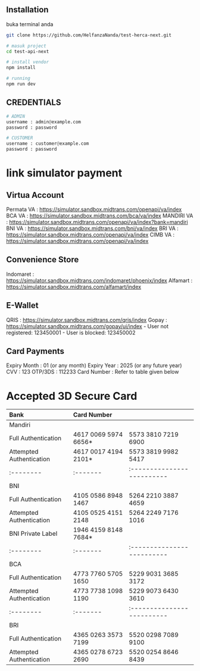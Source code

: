 ## Installation

buka terminal anda

```bash
git clone https://github.com/HelfanzaNanda/test-herca-next.git

# masuk project
cd test-api-next

# install vendor
npm install

# running
npm run dev
```

 
## CREDENTIALS

```python
# ADMIN
username : admin@example.com
password : password

# CUSTOMER
username : customer@example.com
password : password
```


# link simulator payment

## Virtua Account
Permata VA : https://simulator.sandbox.midtrans.com/openapi/va/index
BCA VA : https://simulator.sandbox.midtrans.com/bca/va/index
MANDIRI VA : https://simulator.sandbox.midtrans.com/openapi/va/index?bank=mandiri
BNI VA : https://simulator.sandbox.midtrans.com/bni/va/index
BRI VA : https://simulator.sandbox.midtrans.com/openapi/va/index
CIMB VA : https://simulator.sandbox.midtrans.com/openapi/va/index

## Convenience Store
Indomaret : https://simulator.sandbox.midtrans.com/indomaret/phoenix/index
Alfamart : https://simulator.sandbox.midtrans.com/alfamart/index

## E-Wallet
QRIS : https://simulator.sandbox.midtrans.com/qris/index
Gopay : https://simulator.sandbox.midtrans.com/gopay/ui/index
    - User not registered: 123450001
    - User is blocked: 123450002

## Card Payments
Expiry Month : 01 (or any month)
Expiry Year : 2025 (or any future year)
CVV	: 123
OTP/3DS	: 112233
Card Number	: Refer to table given below

# Accepted 3D Secure Card

| Bank | Card Number     |                |
| :-------- | :------- | :------------------------- |
| Mandiri |  |  |
| Full Authentication	 | 4617 0069 5974 6656*	 | 5573 3810 7219 6900 |
| Attempted Authentication	 | 4617 0017 4194 2101*	 | 5573 3819 9982 5417 |
| :-------- | :------- | :------------------------- |
| BNI |  |  |
| Full Authentication	 | 4105 0586 8948 1467 | 5264 2210 3887 4659 |
| Attempted Authentication	 | 4105 0525 4151 2148	 | 5264 2249 7176 1016 |
| BNI Private Label		 | 1946 4159 8148 7684*	 | |
| :-------- | :------- | :------------------------- |
| BCA |  |  |
| Full Authentication	 | 4773 7760 5705 1650	 | 5229 9031 3685 3172 |
| Attempted Authentication	 | 4773 7738 1098 1190 | 5229 9073 6430 3610 |
| :-------- | :------- | :------------------------- |
| BRI |  |  |
| Full Authentication	 | 4365 0263 3573 7199 | 5520 0298 7089 9100 |
| Attempted Authentication	 | 4365 0278 6723 2690 | 5520 0254 8646 8439 |
